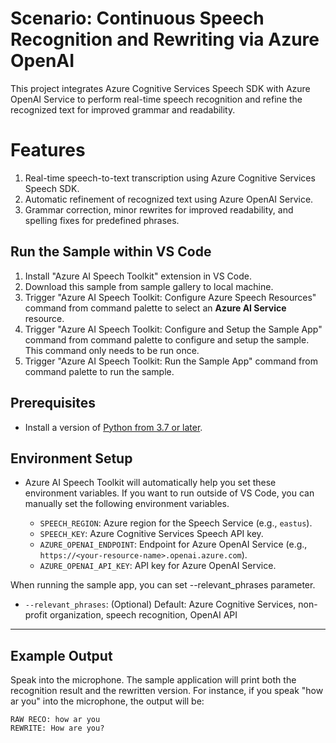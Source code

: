 # Scenario: Continuous Speech Recognition and Rewriting via Azure OpenAI
This project integrates Azure Cognitive Services Speech SDK with Azure OpenAI Service to perform real-time speech recognition and refine the recognized text for improved grammar and readability.

# Features
1. Real-time speech-to-text transcription using Azure Cognitive Services Speech SDK.
2. Automatic refinement of recognized text using Azure OpenAI Service.
3. Grammar correction, minor rewrites for improved readability, and spelling fixes for predefined phrases.

## Run the Sample within VS Code
1. Install "Azure AI Speech Toolkit" extension in VS Code.
2. Download this sample from sample gallery to local machine.
3. Trigger "Azure AI Speech Toolkit: Configure Azure Speech Resources" command from command palette to select an **Azure AI Service** resource.
4. Trigger "Azure AI Speech Toolkit: Configure and Setup the Sample App" command from command palette to configure and setup the sample. This command only needs to be run once.
5. Trigger "Azure AI Speech Toolkit: Run the Sample App" command from command palette to run the sample.

## Prerequisites
- Install a version of [Python from 3.7 or later](https://www.python.org/downloads/). 

## Environment Setup
- Azure AI Speech Toolkit will automatically help you set these environment variables. If you want to run outside of VS Code, you can manually set the following environment variables.

  - `SPEECH_REGION`: Azure region for the Speech Service (e.g., `eastus`).
  - `SPEECH_KEY`: Azure Cognitive Services Speech API key.
  - `AZURE_OPENAI_ENDPOINT`: Endpoint for Azure OpenAI Service (e.g., `https://<your-resource-name>.openai.azure.com`).
  - `AZURE_OPENAI_API_KEY`: API key for Azure OpenAI Service.

When running the sample app, you can set --relevant_phrases parameter.
  - `--relevant_phrases`: (Optional) Default: Azure Cognitive Services, non-profit organization, speech recognition, OpenAI API

---

## Example Output
Speak into the microphone. The sample application will print both the recognition result and the rewritten version.
For instance, if you speak "how ar you" into the microphone, the output will be:

```
RAW RECO: how ar you
REWRITE: How are you?
```
